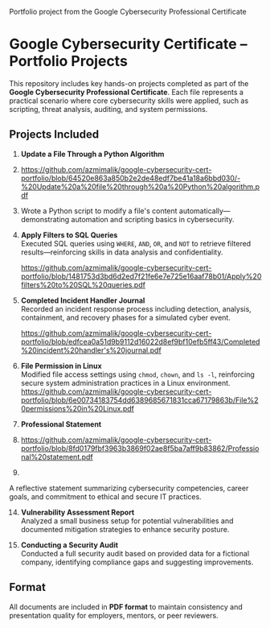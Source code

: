 
Portfolio project from the Google Cybersecurity Professional Certificate
# Google Cybersecurity Certificate – Portfolio Projects

This repository includes key hands-on projects completed as part of the **Google Cybersecurity Professional Certificate**. Each file represents a practical scenario where core cybersecurity skills were applied, such as scripting, threat analysis, auditing, and system permissions.

## Projects Included

1. **Update a File Through a Python Algorithm**
3. https://github.com/azmimalik/google-cybersecurity-cert-portfolio/blob/64520e863a850b2e2de48edf7be41a18a6bbd030/-%20Update%20a%20file%20through%20a%20Python%20algorithm.pdf
   
 4.   Wrote a Python script to modify a file's content automatically—demonstrating automation and scripting basics in cybersecurity.

5. **Apply Filters to SQL Queries**  
   Executed SQL queries using `WHERE`, `AND`, `OR`, and `NOT` to retrieve filtered results—reinforcing skills in data analysis and confidentiality.
   
   https://github.com/azmimalik/google-cybersecurity-cert-portfolio/blob/1481753d3bd6d2ed7f21fe6e7e725e16aaf78b01/Apply%20filters%20to%20SQL%20queries.pdf

7. **Completed Incident Handler Journal**  
   Recorded an incident response process including detection, analysis, containment, and recovery phases for a simulated cyber event.

   https://github.com/azmimalik/google-cybersecurity-cert-portfolio/blob/edfcea0a51d9b9112d16022d8ef9bf10efb5ff43/Completed%20incident%20handler's%20journal.pdf

9. **File Permission in Linux**  
   Modified file access settings using `chmod`, `chown`, and `ls -l`, reinforcing secure system administration practices in a Linux environment.
   https://github.com/azmimalik/google-cybersecurity-cert-portfolio/blob/6e00734183754dd6389685671831cca67179863b/File%20permissions%20in%20Linux.pdf
   
11. **Professional Statement**
12. https://github.com/azmimalik/google-cybersecurity-cert-portfolio/blob/8fd0179fbf3963b3869f02ae8f5ba7aff9b83862/Professional%20statement.pdf
13. 
   A reflective statement summarizing cybersecurity competencies, career goals, and commitment to ethical and secure IT practices.

14. **Vulnerability Assessment Report**  
   Analyzed a small business setup for potential vulnerabilities and documented mitigation strategies to enhance security posture.

15. **Conducting a Security Audit**  
   Conducted a full security audit based on provided data for a fictional company, identifying compliance gaps and suggesting improvements.

## Format

All documents are included in **PDF format** to maintain consistency and presentation quality for employers, mentors, or peer reviewers.

